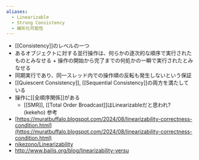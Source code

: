 ```yaml
---
aliases:
  - Linearizable
  - Strong Consistency
  - 線形化可能性
---
```


- [[Consistency]]のレベルの一つ
- あるオブジェクトに対する並行操作は、何らかの逐次的な順序で実行されたものとみなせる + 操作の開始から完了までの何処かの一瞬で実行されたとみなせる
- 同期実行であり、同一スレッド内での操作順の反転も発生しないという保証
- [[Quiescent Consistency]], [[Sequential Consistency]]の両方を満たしている
- 操作に[[全順序関係]]がある
	- [[SMR]], [[Total Order Broadcast]]はLinearizableだと思われ? (kekeho)
参考
- [https://muratbuffalo.blogspot.com/2024/08/linearizability-correctness-condition.html](https://muratbuffalo.blogspot.com/2024/08/linearizability-correctness-condition.html)
- [nikezono/Linearizability](https://scrapbox.io/nikezono/Linearizability)
- http://www.bailis.org/blog/linearizability-versu